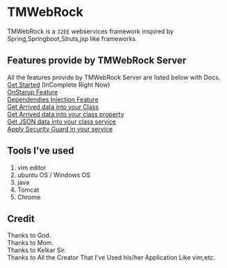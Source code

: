 # TMWebRock
TMWebRock is a `J2EE` webservices framework inspired by Spring,Springboot,Struts,jsp like frameworks


## Features provide by TMWebRock Server
All the features provide by TMWebRock Server are listed below with Docs.
[Get Started](/Documentation/GetStarted.md) (InComplete Right Now)<br>
[OnStarup Feature](/Documentation/OnStartup.md) <br>
[Dependendies Injection Feature](/Documentation/DependenciesInjection.md) <br>
[Get Arrived data into your Class](/Documentation/RequestParameter.md) <br>
[Get Arrived data into your class property](Documentation/injectingClientDataIntoProps.md) <br>
[Get JSON data into your class service](Documentation/GetJSONIntoClassService.md) <br>
[Apply Security Guard in your service](Documentation/SecureAccess.md) <br>


## Tools I've used 
1) vim editor
2) ubuntu OS / Windows OS
3) java
4) Tomcat
5) Chrome

## Credit
Thanks to God. <br>
Thanks to Mom. <br>
Thanks to Kelkar Sir.<br>
Thanks to All the Creator That I've Used his/her Application Like vim,etc. <br>

